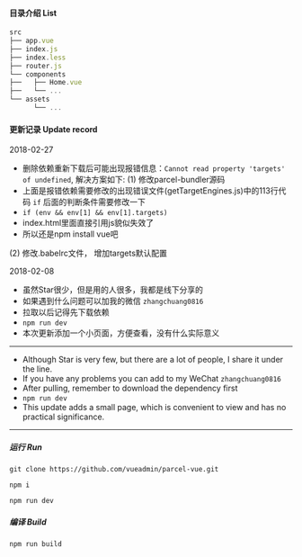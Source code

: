 #### 目录介绍 List
```js
src
├── app.vue
├── index.js
├── index.less
├── router.js
└── components
├──   ├── Home.vue
├──   └── ...
└── assets
      └── ...
```


#### 更新记录 Update record

2018-02-27

- 删除依赖重新下载后可能出现报错信息：`Cannot read property 'targets' of undefined`, 解决方案如下:
(1) 修改parcel-bundler源码
- 上面是报错依赖需要修改的出现错误文件(getTargetEngines.js)中的113行代码 `if` 后面的判断条件需要修改一下
- `if (env && env[1] && env[1].targets)`
- index.html里面直接引用js貌似失效了
- 所以还是npm install vue吧

(2) 修改.babelrc文件， 增加targets默认配置


2018-02-08

- 虽然Star很少，但是用的人很多，我都是线下分享的
- 如果遇到什么问题可以加我的微信 `zhangchuang0816`
- 拉取以后记得先下载依赖
- `npm run dev`
- 本次更新添加一个小页面，方便查看，没有什么实际意义


---


- Although Star is very few, but there are a lot of people, I share it under the line.
- If you have any problems you can add to my WeChat `zhangchuang0816`
- After pulling, remember to download the dependency first
- `npm run dev`
- This update adds a small page, which is convenient to view and has no practical significance.


---


##### 运行 Run
```
git clone https://github.com/vueadmin/parcel-vue.git

npm i

npm run dev
```

##### 编译 Build
```
npm run build
```